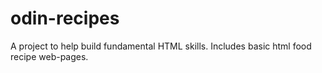 # odin-recipes
A project to help build fundamental HTML skills. Includes basic html food recipe web-pages.
